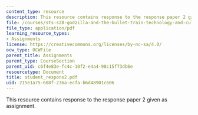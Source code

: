 ```yaml
---
content_type: resource
description: This resource contains response to the response paper 2 given as assignment.
file: /courses/sts-s28-godzilla-and-the-bullet-train-technology-and-culture-in-modern-japan-fall-2005/215e1a75608f236aecfab6d48901c606_student_respons2.pdf
file_type: application/pdf
learning_resource_types:
- Assignments
license: https://creativecommons.org/licenses/by-nc-sa/4.0/
ocw_type: OCWFile
parent_title: Assignments
parent_type: CourseSection
parent_uid: c6f4e83e-fc4c-10f2-e4a4-98c15f73db6e
resourcetype: Document
title: student_respons2.pdf
uid: 215e1a75-608f-236a-ecfa-b6d48901c606
---
```

This resource contains response to the response paper 2 given as assignment.